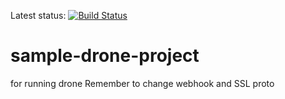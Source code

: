 Latest status:
[![Build Status](http://23.96.52.70/api/badges/ArpanBalpande/sample-drone-project/status.svg)](http://23.96.52.70/ArpanBalpande/sample-drone-project)

# sample-drone-project
for running drone
Remember to change webhook 
and SSL proto